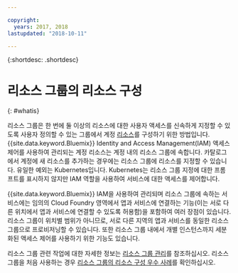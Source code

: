 ```yaml
---

copyright:
  years: 2017, 2018
lastupdated: "2018-10-11"

---
```


{:shortdesc: .shortdesc}

# 리소스 그룹의 리소스 구성
{: #whatis}

리소스 그룹은 한 번에 둘 이상의 리소스에 대한 사용자 액세스를 신속하게 지정할 수 있도록 사용자 정의할 수 있는 그룹에서 계정 [리소스](/docs/resources/acct_resources.html#resource)를 구성하기 위한 방법입니다. {{site.data.keyword.Bluemix}} Identity and Access Management(IAM) 액세스 제어를 사용하여 관리되는 계정 리소스는 계정 내의 리소스 그룹에 속합니다. 카탈로그에서 계정에 새 리소스를 추가하는 경우에는 리소스 그룹에 리소스를 지정할 수 있습니다. 유일한 예외는 Kubernetes입니다. Kubernetes는 리소스 그룹 지정에 대한 프롬프트를 표시하지 않지만 IAM 역할을 사용하여 서비스에 대한 액세스를 제어합니다.

{{site.data.keyword.Bluemix}} IAM을 사용하여 관리되며 리소스 그룹에 속하는 서비스에는 임의의 Cloud Foundry 영역에서 앱과 서비스에 연결하는 기능(이는 서로 다른 위치에서 앱과 서비스에 연결할 수 있도록 허용함)을 포함하여 여러 장점이 있습니다. 리소스 그룹이 위치별 범위가 아니므로, 서로 다른 지역의 앱과 서비스를 동일한 리소스 그룹으로 프로비저닝할 수 있습니다. 또한 리소스 그룹 내에서 개별 인스턴스까지 세분화된 액세스 제어를 사용하기 위한 기능도 있습니다.

리소스 그룹 관련 작업에 대한 자세한 정보는 [리소스 그룹 관리](/docs/resources/resourcegroups.html)를 참조하십시오. 리소스 그룹을 처음 사용하는 경우 [리소스 그룹의 리소스 구성 우수 사례](/docs/resources/bestpractice_rgs.html#bp_resourcegroups)를 확인하십시오.
